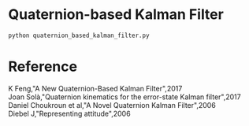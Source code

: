 # Quaternion-based Kalman Filter

~~~
python quaternion_based_kalman_filter.py
~~~

# Reference 
K Feng,"A New Quaternion-Based Kalman Filter",2017  
Joan Solà,"Quaternion kinematics for the error-state Kalman filter",2017  
Daniel Choukroun et al,"A Novel Quaternion Kalman Filter",2006  
Diebel J,"Representing attitude",2006  
